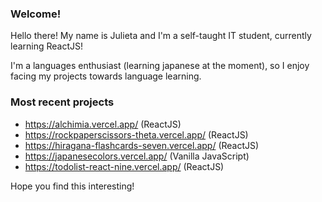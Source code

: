 ### Welcome!
Hello there! My name is Julieta and I'm a self-taught IT student, currently learning ReactJS! 

I'm a languages enthusiast (learning japanese at the moment), so I enjoy facing my projects towards language learning.  

### Most recent projects
* https://alchimia.vercel.app/ (ReactJS)
* https://rockpaperscissors-theta.vercel.app/ (ReactJS)
* https://hiragana-flashcards-seven.vercel.app/ (ReactJS)
* https://japanesecolors.vercel.app/ (Vanilla JavaScript)
* https://todolist-react-nine.vercel.app/  (ReactJS)
  
Hope you find this interesting!
